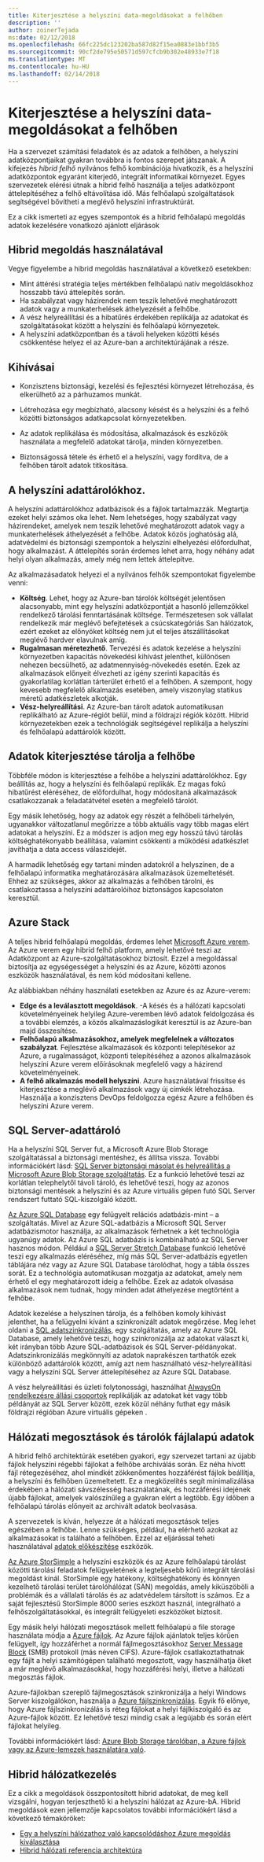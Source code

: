 ```yaml
---
title: Kiterjesztése a helyszíni data-megoldásokat a felhőben
description: ''
author: zoinerTejada
ms:date: 02/12/2018
ms.openlocfilehash: 66fc225dc123202ba587d82f15ea0883e1bbf3b5
ms.sourcegitcommit: 90cf2de795e50571d597cfcb9b302e48933e7f18
ms.translationtype: MT
ms.contentlocale: hu-HU
ms.lasthandoff: 02/14/2018
---
```

# <a name="extending-on-premises-data-solutions-to-the-cloud"></a>Kiterjesztése a helyszíni data-megoldásokat a felhőben

Ha a szervezet számítási feladatok és az adatok a felhőben, a helyszíni adatközpontjaikat gyakran továbbra is fontos szerepet játszanak. A kifejezés *hibrid felhő* nyilvános felhő kombinációja hivatkozik, és a helyszíni adatközpontok egyaránt kiterjedő, integrált informatikai környezet. Egyes szervezetek elérési útnak a hibrid felhő használja a teljes adatközpont áttelepítéséhez a felhő eltávolítása idő. Más felhőalapú szolgáltatások segítségével bővítheti a meglévő helyszíni infrastruktúrát. 

Ez a cikk ismerteti az egyes szempontok és a hibrid felhőalapú megoldás adatok kezelésére vonatkozó ajánlott eljárások

## <a name="when-to-use-a-hybrid-solution"></a>Hibrid megoldás használatával

Vegye figyelembe a hibrid megoldás használatával a következő esetekben:

* Mint áttérési stratégia teljes mértékben felhőalapú natív megoldásokhoz hosszabb távú áttelepítés során.
* Ha szabályzat vagy házirendek nem teszik lehetővé meghatározott adatok vagy a munkaterhelések áthelyezését a felhőbe.
* A vész helyreállítási és a hibatűrés érdekében replikálja az adatokat és szolgáltatásokat között a helyszíni és felhőalapú környezetek.
* A helyszíni adatközpontban és a távoli helyeken közötti késés csökkentése helyez el az Azure-ban a architektúrájának a része.

## <a name="challenges"></a>Kihívásai

* Konzisztens biztonsági, kezelési és fejlesztési környezet létrehozása, és elkerülhető az a párhuzamos munkát.

* Létrehozása egy megbízható, alacsony késést és a helyszíni és a felhő közötti biztonságos adatkapcsolat környezetekben.

* Az adatok replikálása és módosítása, alkalmazások és eszközök használata a megfelelő adatokat tárolja, minden környezetben.

* Biztonságossá tétele és érhető el a helyszíni, vagy fordítva, de a felhőben tárolt adatok titkosítása.

## <a name="on-premises-data-stores"></a>A helyszíni adattárolókhoz.

A helyszíni adattárolókhoz adatbázisok és a fájlok tartalmazzák. Megtartja ezeket helyi számos oka lehet. Nem lehetséges, hogy szabályzat vagy házirendeket, amelyek nem teszik lehetővé meghatározott adatok vagy a munkaterhelések áthelyezését a felhőbe. Adatok közös joghatóság alá, adatvédelmi és biztonsági szempontok a helyszíni elhelyezési előfordulhat, hogy alkalmazást. A áttelepítés során érdemes lehet arra, hogy néhány adat helyi olyan alkalmazás, amely még nem lettek áttelepítve.

Az alkalmazásadatok helyezi el a nyilvános felhők szempontokat figyelembe venni:

* **Költség**. Lehet, hogy az Azure-ban tárolók költségét jelentősen alacsonyabb, mint egy helyszíni adatközpontját a hasonló jellemzőkkel rendelkező tárolási fenntartásának költsége. Természetesen sok vállalat rendelkezik már meglévő befejtetések a csúcskategóriás San hálózatok, ezért ezeket az előnyöket költség nem jut el teljes átszállításokat meglévő hardver elavulnak amíg.
* **Rugalmasan méretezhető**. Tervezési és adatok kezelése a helyszíni környezetben kapacitás növekedési kihívást jelenthet, különösen nehezen becsülhető, az adatmennyiség-növekedés esetén. Ezek az alkalmazások előnyeit élvezheti az igény szerinti kapacitás és gyakorlatilag korlátlan tárterület érhető el a felhőben. A szempont, hogy kevesebb megfelelő alkalmazás esetében, amely viszonylag statikus méretű adatkészletek alkotják.
* **Vész-helyreállítási**. Az Azure-ban tárolt adatok automatikusan replikálható az Azure-régiót belül, mind a földrajzi régiók között. Hibrid környezetekben ezek a technológiák segítségével replikálja a helyszíni és felhőalapú adattárolók között.

## <a name="extending-data-stores-to-the-cloud"></a>Adatok kiterjesztése tárolja a felhőbe

Többféle módon is kiterjesztése a felhőbe a helyszíni adattárolókhoz. Egy beállítás az, hogy a helyszíni és felhőalapú replikák. Ez magas fokú hibatűrést eléréséhez, de előfordulhat, hogy módosítaná alkalmazások csatlakozzanak a feladatátvétel esetén a megfelelő tárolót.

Egy másik lehetőség, hogy az adatok egy részét a felhőbeli tárhelyén, ugyanakkor változatlanul megőrizze a több aktuális vagy több magas elért adatokat a helyszíni. Ez a módszer is adjon meg egy hosszú távú tárolás költséghatékonyabb beállítása, valamint csökkenti a működési adatkészlet javíthatja a data access válaszidejét.

A harmadik lehetőség egy tartani minden adatokról a helyszínen, de a felhőalapú informatika meghatározására alkalmazások üzemeltetését. Ehhez az szükséges, akkor az alkalmazás a felhőben tárolni, és csatlakoztassa a helyszíni adattárolóihoz biztonságos kapcsolaton keresztül. 

## <a name="azure-stack"></a>Azure Stack

A teljes hibrid felhőalapú megoldás, érdemes lehet [Microsoft Azure verem](/azure/azure-stack/). Az Azure verem egy hibrid felhő platform, amely lehetővé teszi az Adatközpont az Azure-szolgáltatásokhoz biztosít. Ezzel a megoldással biztosítja az egységességet a helyszíni és az Azure, közötti azonos eszközök használatával, és nem kód módosítani kellene. 

Az alábbiakban néhány használati esetekben az Azure és az Azure-verem:

* **Edge és a leválasztott megoldások**. -A késés és a hálózati kapcsolati követelményeinek helyileg Azure-veremben lévő adatok feldolgozása és a további elemzés, a közös alkalmazáslogikát keresztül is az Azure-ban majd összesítése. 
* **Felhőalapú alkalmazásokhoz, amelyek megfelelnek a változatos szabályzat**. Fejlesztése alkalmazások és központi telepítésekor az Azure, a rugalmasságot, központi telepítéséhez a azonos alkalmazások helyszíni Azure verem előírásoknak megfelelő vagy a házirend követelményeinek.
* **A felhő alkalmazás modell helyszíni**. Azure használatával frissítse és kiterjesztése a meglévő alkalmazások vagy új címkék létrehozása. Használja a konzisztens DevOps feldolgozza egész Azure a felhőben és helyszíni Azure verem.

## <a name="sql-server-data-stores"></a>SQL Server-adattároló

Ha a helyszíni SQL Server fut, a Microsoft Azure Blob Storage szolgáltatással a biztonsági mentéshez, és állítsa vissza. További információkért lásd: [SQL Server biztonsági másolat és helyreállítás a Microsoft Azure Blob Storage szolgáltatás](/sql/relational-databases/backup-restore/sql-server-backup-and-restore-with-microsoft-azure-blob-storage-service). Ez a funkció lehetővé teszi az korlátlan telephelytől távoli tároló, és lehetővé teszi, hogy az azonos biztonsági mentések a helyszíni és az Azure virtuális gépen futó SQL Server rendszert futtató SQL-kiszolgáló között. 

[Az Azure SQL Database](/azure/sql-database/) egy felügyelt relációs adatbázis-mint – a szolgáltatás. Mivel az Azure SQL-adatbázis a Microsoft SQL Server adatbázismotor használja, az alkalmazások férhetnek a két technológia ugyanúgy adatok. Az Azure SQL adatbázis is kombinálható az SQL Server hasznos módon. Például a [SQL Server Stretch Database](/sql/sql-server/stretch-database/stretch-database) funkció lehetővé teszi egy alkalmazás eléréséhez, míg más SQL Server-adatbázis egyetlen táblájára néz vagy az Azure SQL Database tárolódhat, hogy a tábla összes sorát. Ez a technológia automatikusan mozgatja az adatokat, amely nem érhető el egy meghatározott ideig a felhőbe. Ezek az adatok olvasása alkalmazások nem tudnak, hogy minden adat áthelyezése megtörtént a felhőbe.

Adatok kezelése a helyszínen tárolja, és a felhőben komoly kihívást jelenthet, ha a felügyelni kívánt a szinkronizált adatok megőrzése. Meg lehet oldani a [SQL adatszinkronizálás](/azure/sql-database/sql-database-sync-data), egy szolgáltatás, amely az Azure SQL Database, amely lehetővé teszi, hogy szinkronizálja az adatokat választ ki, két irányban több Azure SQL-adatbázisok és SQL Server-példányokat. Adatszinkronizálás megkönnyíti az adatok naprakészen tarthatók ezek különböző adattárolók között, amíg azt nem használható vész-helyreállítási vagy a helyszíni SQL Server áttelepítéséhez az Azure SQL Database.

A vész helyreállítási és üzleti folytonossági, használhat [AlwaysOn rendelkezésre állási csoportok](/sql/database-engine/availability-groups/windows/overview-of-always-on-availability-groups-sql-server) replikálják az adatokat két vagy több példányát az SQL Server között, ezek közül néhány futhat egy másik földrajzi régióban Azure virtuális gépeken .

## <a name="network-shares-and-file-based-data-stores"></a>Hálózati megosztások és tárolók fájlalapú adatok

A hibrid felhő architektúrák esetében gyakori, egy szervezet tartani az újabb fájlok helyszíni régebbi fájlokat a felhőbe archiválás során. Ez néha hívott fájl rétegezéséhez, ahol mindkét zökkenőmentes hozzáférést fájlok beállítja, a helyszíni és felhőben üzemeltetett. Ez a megközelítés segít minimalizálása érdekében a hálózati sávszélesség használatának, és hozzáférési idejének újabb fájlokat, amelyek valószínűleg a gyakran elért a legtöbb. Egy időben a felhőalapú tárolás előnyeit az archivált adatok beolvasása. 

A szervezetek is kíván, helyezze át a hálózati megosztások teljes egészében a felhőbe. Lenne szükséges, például, ha elérhető azokat az alkalmazásokat is található a felhőben. Ezzel az eljárással teheti használatával [adatok előkészítése](../technology-choices/pipeline-orchestration-data-movement.md) eszközök.


[Az Azure StorSimple](/azure/storsimple/) a helyszíni eszközök és az Azure felhőalapú tárolást közötti tárolási feladatok felügyeletének a legteljesebb körű integrált tárolási megoldást kínál. StorSimple egy hatékony, költséghatékony és könnyen kezelhető tárolási terület tárolóhálózat (SAN) megoldás, amely kiküszöböli a problémák és a vállalati tárolás és az adatvédelem társított is számos. Ez a saját fejlesztésű StorSimple 8000 series eszközt használ, integrálható a felhőszolgáltatásokkal, és integrált felügyeleti eszközöket biztosít.

Egy másik helyi hálózati megosztások mellett felhőalapú a file storage használata módja a [Azure fájlok](/azure/storage/files/storage-files-introduction). Az Azure fájlok ajánlatok teljes körűen felügyelt, így hozzáférhet a normál fájlmegosztásokhoz [Server Message Block](https://msdn.microsoft.com/library/windows/desktop/aa365233.aspx?f=255&MSPPError=-2147217396) (SMB) protokoll (más néven CIFS). Azure-fájlok csatlakoztathatnak egy fájlt a helyi számítógépen található megosztott, vagy használhatja őket a már meglévő alkalmazásokkal, hogy hozzáférési helyi, illetve a hálózati megosztás fájlok.

Azure-fájlokban szereplő fájlmegosztások szinkronizálja a helyi Windows Server kiszolgálókon, használja a [Azure fájlszinkronizálás](/azure/storage/files/storage-sync-files-planning). Egyik fő előnye, hogy Azure fájlszinkronizálás is réteg fájlokat a helyi fájlkiszolgáló és az Azure-fájlok között. Ez lehetővé teszi mindig csak a legújabb és során elért fájlokat helyileg. 

További információkért lásd: [Azure Blob Storage tárolóban, a Azure fájlok vagy az Azure-lemezek használatára való](/azure/storage/common/storage-decide-blobs-files-disks).

## <a name="hybrid-networking"></a>Hibrid hálózatkezelés

Ez a cikk a megoldások összpontosított hibrid adatokat, de meg kell vizsgálni, hogyan terjeszthető ki a helyszíni hálózat az Azure-bA. Hibrid megoldások ezen jellemzője kapcsolatos további információkért lásd a következő témaköröket:

- [Egy a helyszíni hálózathoz való kapcsolódáshoz Azure megoldás kiválasztása](../../reference-architectures/hybrid-networking/considerations.md)
- [Hibrid hálózati referencia architektúra](../../reference-architectures/hybrid-networking/index.md)


